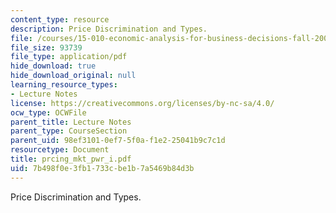 ```yaml
---
content_type: resource
description: Price Discrimination and Types.
file: /courses/15-010-economic-analysis-for-business-decisions-fall-2004/7b498f0e3fb1733cbe1b7a5469b84d3b_prcing_mkt_pwr_i.pdf
file_size: 93739
file_type: application/pdf
hide_download: true
hide_download_original: null
learning_resource_types:
- Lecture Notes
license: https://creativecommons.org/licenses/by-nc-sa/4.0/
ocw_type: OCWFile
parent_title: Lecture Notes
parent_type: CourseSection
parent_uid: 98ef3101-0ef7-5f0a-f1e2-25041b9c7c1d
resourcetype: Document
title: prcing_mkt_pwr_i.pdf
uid: 7b498f0e-3fb1-733c-be1b-7a5469b84d3b
---
```

Price Discrimination and Types.